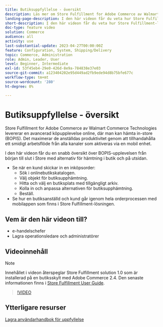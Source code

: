 ```yaml
---
title: Butiksuppfyllelse - översikt
description: Läs mer om Store Fulfillment for Adobe Commerce av Walmart Commerce Technologies, en avancerad lösning för flerkanalsleveranser som ger en helhetsupplevelse av Buy Online, Pick up In-Store (BOPIS).
landing-page-description: I den här videon får du veta hur Store Fulfillment-lösningen gör det enkelt för kunderna att hämta in butiker och köpa in och lagra anställda mer effektiva, mobilklara arbetsflöden för att hämta, mellanlagra och skicka butiksupptagningsorder till kunderna.
short-description: I den här videon får du veta hur Store Fulfillment-lösningen gör det enkelt för kunderna att hämta in butiker och köpa in och lagra anställda mer effektiva, mobilklara arbetsflöden för att hämta, mellanlagra och skicka butiksupptagningsorder till kunderna.
doc-type: feature video
solution: Commerce
audience: all
activity: use
last-substantial-update: 2023-04-27T00:00:00Z
feature: Configuration, System, Shipping/Delivery
topic: Commerce, Administration
role: Admin, Leader, User
level: Beginner, Intermediate
exl-id: 53f45eb4-29e0-426d-8e9a-784838e37e03
source-git-commit: a123404202e95d449ad2fb9ede94d8b75bfe677c
workflow-type: tm+mt
source-wordcount: '280'
ht-degree: 0%

---
```


# Butiksuppfyllelse - översikt

Store Fulfillment for Adobe Commerce av Walmart Commerce Technologies levererar en avancerad köpupplevelse online, där man kan hämta in-store (BOPIS). Det maximerar de anställdas produktivitet genom att tillhandahålla ett smidigt arbetsflöde från alla kanaler som aktiveras via en mobil enhet.

I den här videon får du en snabb översikt över BOPIS-upplevelsen från början till slut i Store med alternativ för hämtning i butik och på utsidan.

- Se när en kund skickar in en inköpsorder:
   - Sök i onlinebutikskatalogen.
   - Välj objekt för butiksupphämtning.
   - Hitta och välj en butiksplats med tillgängligt arkiv.
   - Kolla in och anpassa alternativen för butiksupphämtning.
   - Beställ.
- Se hur en butiksanställd och kund går igenom hela orderprocessen med mobilappen som finns i Store Fulfillment-lösningen.

## Vem är den här videon till?

- e-handelschefer
- Lagra operationsledare och administratörer

## Videoinnehåll

>[!NOTE]
>
>Innehållet i videon återspeglar Store Fulfillment solution 1.0 som är installerad på en butiksskylt med Adobe Commerce 2.4. Den senaste informationen finns i [Store Fulfillment User Guide](https://experienceleague.adobe.com/docs/commerce-merchant-services/store-fulfillment/introduction.html).

>[!VIDEO](https://video.tv.adobe.com/v/343653?quality=12&learn=on)

## Ytterligare resurser

[Lagra användarhandbok för uppfyllelse](https://experienceleague.adobe.com/docs/commerce-merchant-services/store-fulfillment/introduction.html)

